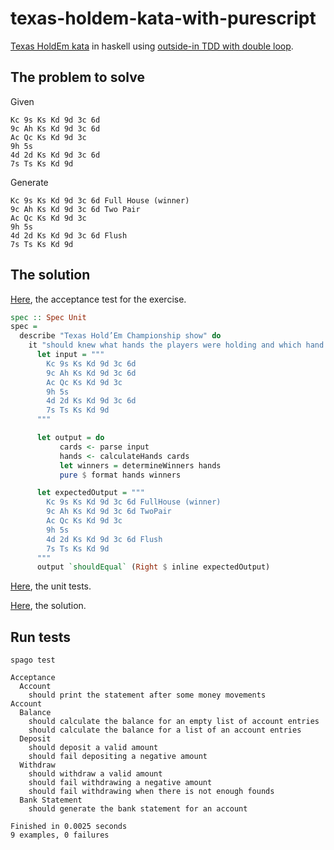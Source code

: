 # texas-holdem-kata-with-purescript

[Texas HoldEm kata](https://codingdojo.org/kata/TexasHoldEm/) in haskell using [outside-in TDD with double loop](http://coding-is-like-cooking.info/2013/04/outside-in-development-with-double-loop-tdd/).

## The problem to solve
Given
```
Kc 9s Ks Kd 9d 3c 6d
9c Ah Ks Kd 9d 3c 6d
Ac Qc Ks Kd 9d 3c
9h 5s
4d 2d Ks Kd 9d 3c 6d
7s Ts Ks Kd 9d
```
Generate
```
Kc 9s Ks Kd 9d 3c 6d Full House (winner)
9c Ah Ks Kd 9d 3c 6d Two Pair
Ac Qc Ks Kd 9d 3c 
9h 5s 
4d 2d Ks Kd 9d 3c 6d Flush
7s Ts Ks Kd 9d 
```


## The solution

[Here](/test/AcceptanceSpec.hs), the acceptance test for the exercise.
```purescript
spec :: Spec Unit
spec =
  describe "Texas Hold’Em Championship show" do
    it "should knew what hands the players were holding and which hand won the round" do
      let input = """
        Kc 9s Ks Kd 9d 3c 6d
        9c Ah Ks Kd 9d 3c 6d
        Ac Qc Ks Kd 9d 3c
        9h 5s
        4d 2d Ks Kd 9d 3c 6d
        7s Ts Ks Kd 9d
      """

      let output = do
           cards <- parse input
           hands <- calculateHands cards
           let winners = determineWinners hands
           pure $ format hands winners

      let expectedOutput = """
        Kc 9s Ks Kd 9d 3c 6d FullHouse (winner)
        9c Ah Ks Kd 9d 3c 6d TwoPair
        Ac Qc Ks Kd 9d 3c
        9h 5s
        4d 2d Ks Kd 9d 3c 6d Flush
        7s Ts Ks Kd 9d
      """
      output `shouldEqual` (Right $ inline expectedOutput)
```

[Here](/test/TexasHoldEm), the unit tests.

[Here](/src/TexasHoldEm), the solution.


## Run tests
```shell
spago test
```
```shell
Acceptance
  Account
    should print the statement after some money movements
Account
  Balance
    should calculate the balance for an empty list of account entries
    should calculate the balance for a list of an account entries
  Deposit
    should deposit a valid amount
    should fail depositing a negative amount
  Withdraw
    should withdraw a valid amount
    should fail withdrawing a negative amount
    should fail withdrawing when there is not enough founds
  Bank Statement
    should generate the bank statement for an account

Finished in 0.0025 seconds
9 examples, 0 failures
```